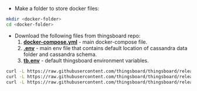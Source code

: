 - Make a folder to store docker files:

```bash
mkdir <docker-folder>
cd <docker-folder>
```

- Download the following files from thingsboard repo:
    1. **[docker-compose.yml](https://raw.githubusercontent.com/thingsboard/thingsboard/release-2.0/docker/docker-compose.yml)** - main docker-compose file.
    1. **[.env](https://raw.githubusercontent.com/thingsboard/thingsboard/release-2.0/docker/.env)** - main env file that contains default location of cassandra data folder and cassandra schema.
    1. **[tb.env](https://raw.githubusercontent.com/thingsboard/thingsboard/release-2.0/docker/tb.env)** - default thingsboard environment variables.
      
```bash
curl -L https://raw.githubusercontent.com/thingsboard/thingsboard/release-2.0/docker/docker-compose.yml > docker-compose.yml
curl -L https://raw.githubusercontent.com/thingsboard/thingsboard/release-2.0/docker/.env > .env
curl -L https://raw.githubusercontent.com/thingsboard/thingsboard/release-2.0/docker/tb.env > tb.env
```